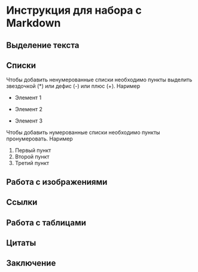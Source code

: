 # Инструкция для набора с Markdown

## Выделение текста

## Списки

Чтобы добавить ненумерованные списки необходимо пункты выделить звездочкой (*) или дефис (-) или плюс (+). Наример
* Элемент 1
- Элемент 2
+ Элемент 3

Чтобы добавить нумерованные списки необходимо пункты пронумеровать. Наример
1. Первый пункт
2. Второй пункт
3. Третий пункт

## Работа с изображениями

## Ссылки

## Работа с таблицами

## Цитаты

## Заключение